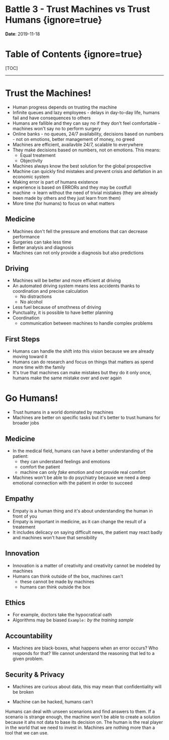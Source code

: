 # Battle 3 - Trust Machines vs Trust Humans {ignore=true}

**Date**: 2019-11-18

# Table of Contents {ignore=true}

[TOC]

---

# Trust the Machines!

- Human progress depends on trusting the machine
- Infinite queues and lazy employees - delays in day-to-day life, humans fail and have consequences to others
- Humans are fallible and they can say no if they don't feel comfortable - machines won't say no to perform surgery
- Online banks - no queues, 24/7 availability, decisions based on numbers - not on emotions, better management of money, no greed
- Machines are efficient, availavble 24/7, scalable to everywhere
- They make decisions based on numbers, not on emotions. This means:
  - Equal treatement
  - Objectivity
- Machines always know the best solution for the global prospective
- Machine can quickly find mistakes and prevent crisis and deflation in an economic system
- Making error is part of humans existence
- experience is based on ERRORs and they may be costfull
- machine → learn without the need of trivial mistakes (they are already been made by others and they just learn from them)
- More time (for humans) to focus on what matters

## Medicine

- Machines don't fell the pressure and emotions that can decrease performance
- Surgeries can take less time
- Better analysis and diagnosis
- Machines can not only provide a diagnosis but also predictions

## Driving

- Machines will be better and more efficient at driving
- An automated driving system means less accidents thanks to coordination and precise calculation
  - No distractions
  - No alcohol
- Less fuel because of smothness of driving
- Punctuality, it is possible to have better planning
- Coordination
  - communication between machines to handle complex problems

## First Steps

- Humans can handle the shift into this vision because we are already moving toward it
- Humans can do research and focus on things that matters as spend more time with the family
- It's true that machines can make mistakes but they do it only once, humans make the same mistake over and over again

# Go Humans!

- Trust humans in a world dominated by machines
- Machines are better on specific tasks but it's better to trust humans for broader jobs

## Medicine

- In the medical field, humans can have a better understanding of the patient:
  - they can understand feelings and emotions
  - comfort the patient
  - machine can only _fake_ emotion and not provide real comfort
- Machines won't be able to do psychiatry because we need a deep emotional connection with the patient in order to succeed

## Empathy

- Empaty is a human thing and it's about understanding the human in front of you
- Empaty is important in medicine, as it can change the result of a treatement
- It includes delicacy on saying difficult news, the patient may react badly and machines won't have that sensibility

## Innovation

- Innovation is a matter of creativity and creativity cannot be modeled by machines
- Humans can think outside of the box, machines can't
  - these cannot be made by machines
  - humans can think outside the box

## Ethics

* For example, doctors take the hypocratical oath
* Algorithms may be biased  `Example:` _by the training sample_

## Accountability

* Machines are black-boxes, what happens when an error occurs? Who responds for that? We cannot understand the reasoning that led to a given problem.

## Security & Privacy

- Machines are curious about data, this may mean that confidentiality will be broken

- Machine can be hacked, humans can't

Humans can deal with unseen scenarions and find answers to them. If a scenario is strange enough, the machine won't be able to create a solution because it ahs not data to base its decision on. The human is the real player in the world that we need to invest in. Machines are nothing more than a tool that we can use.
